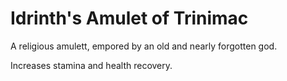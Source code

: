 # Idrinth's Amulet of Trinimac
A religious amulett, empored by an old and nearly forgotten god.

Increases stamina and health recovery.
